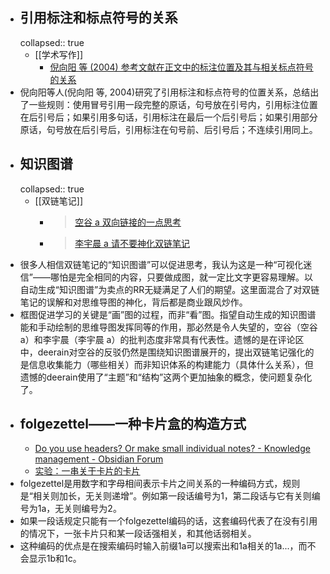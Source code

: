 - ## 引用标注和标点符号的关系
  collapsed:: true
	- [[学术写作]]
		- [倪向阳 等 (2004) 参考文献在正文中的标注位置及其与相关标点符号的关系](https://www.docin.com/p-1751630701.html)
- 倪向阳等人(倪向阳 等, 2004)研究了引用标注和标点符号的位置关系，总结出了一些规则：使用冒号引用一段完整的原话，句号放在引号内，引用标注位置在后引号后；如果引用多句话，引用标注在最后一个后引号后；如果引用部分原话，句号放在后引号后，引用标注在句号前、后引号后；不连续引用同上。
- ## 知识图谱
  collapsed:: true
	- [[双链笔记]]
		- >[空谷 a 双向链接的一点思考](https://www.yuque.com/arvinxx/knowledge-note/rdtyem)
		- >[李宇晨 a 请不要神化双链笔记](https://sspai.com/post/65273)
- 很多人相信双链笔记的“知识图谱”可以促进思考，我认为这是一种“可视化迷信”——哪怕是完全相同的内容，只要做成图，就一定比文字更容易理解。以自动生成“知识图谱”为卖点的RR无疑满足了人们的期望。这里面混合了对双链笔记的误解和对思维导图的神化，背后都是商业跟风炒作。​
- 框图促进学习的关键是“画”图的过程，而非“看”图。指望自动生成的知识图谱能和手动绘制的思维导图发挥同等的作用，那必然是令人失望的，空谷（空谷 a）和李宇晨（李宇晨 a）的批判态度非常具有代表性。​遗憾的是在评论区中，deerain对空谷的反驳仍然是围绕知识图谱展开的，提出双链笔记强化的是信息收集能力（哪些相关）而非知识体系的构建能力（具体什么关系），但遗憾的deerain使用了“主题”和“结构”这两个更加抽象的概念，使问题复杂化了。​
- ## folgezettel​——一种卡片盒的构造方式
	- [Do you use headers? Or make small individual notes? - Knowledge management - Obsidian Forum](https://forum.obsidian.md/t/do-you-use-headers-or-make-small-individual-notes/2523/3)
	- [实验：一串关于卡片的卡片](https://www.yuque.com/idelem/tools/smsfw7)
- folgezettel​是用数字和字母相间表示卡片之间关系的一种编码方式，规则是“相关则加长，无关则递增”。例如第一段话编号为1，第二段话与它有关则编号为1a，无关则编号为2。
- 如果一段话规定只能有一个folgezettel编码的话，这套编码代表了在没有引用的情况下，一张卡片只和某一段话强相关，和其他话弱相关。​
- 这种编码的优点是在搜索编码时输入前缀1a可以搜索出和1a相关的1a...，而不会显示1b和1c。​